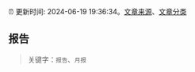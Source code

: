 :alarm_clock: 更新时间: 2024-06-19 19:36:34。[文章来源](/README.md)、[文章分类](/TAGS.md)

## 报告


> 关键字：`报告`、`月报`



